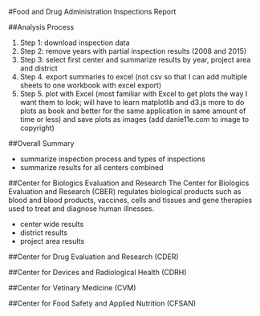 #Food and Drug Administration Inspections Report

##Analysis Process
1. Step 1: download inspection data
2. Step 2: remove years with partial inspection results (2008 and 2015)
3. Step 3: select first center and summarize results by year, project area and district
4. Step 4. export summaries to excel (not csv so that I can add multiple sheets to one workbook with excel export)
5. Step 5. plot with Excel (most familiar with Excel to get plots the way I want them to look; will have to learn matplotlib and d3.js more to do plots as book and better for the same application in same amount of time or less) and save plots as images (add danie11e.com to image to copyright)

##Overall Summary
- summarize inspection process and types of inspections
- summarize results for all centers combined

##Center for Biologics Evaluation and Research
The Center for Biologics Evaluation and Research (CBER) regulates biological products such as blood and blood products, vaccines, cells and tissues and gene therapies used to treat and diagnose human illnesses.
- center wide results
- district results
- project area results


##Center for Drug Evaluation and Research (CDER)


##Center for Devices and Radiological Health (CDRH)


##Center for Vetinary Medicine (CVM)


##Center for Food Safety and Applied Nutrition (CFSAN)